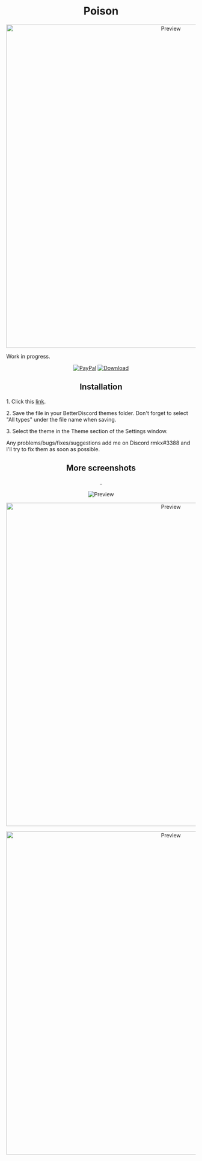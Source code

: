<h1 align="center">Poison</h1>
<p align="center">
  <img alt="Preview" width="860" alt="preview" src="">
<p align="center">
<p>Work in progress.</p>
<p align="center">
  <a href="https://bit.ly/3fnzq1Z"> <img alt="PayPal" src="https://img.shields.io/badge/Donate-grey?style=plastic&logo=paypal&"></a>
  <a href=""> <img alt="Download" src="https://img.shields.io/badge/Download-yellowgreen?style=plastic&logo=github"></a></p>

<h2 align="center">Installation</h2>
<p>1. Click this <a href="">link</a>.</p>
<p>2. Save the file in your BetterDiscord themes folder. Don't forget to select "All types" under the file name when saving.</p>
<p>3. Select the theme in the Theme section of the Settings window.</p>
<p>Any problems/bugs/fixes/suggestions add me on Discord rmkx#3388 and I'll try to fix them as soon as possible.</p>

<h2 align="center">More screenshots</h2>
<p align="center">
  <p align="center"><a href=""></a>.</p>
  <p align="center"><img alt="Preview" alt="preview" src=""></p>
  <p align="center"><img alt="Preview" width="860" alt="preview" src=""></p>
  <p align="center"><img alt="Preview" width="860" alt="preview" src=""></p>
<p align="center">
